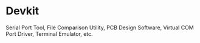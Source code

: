 # Devkit
Serial Port Tool, File Comparison Utility, PCB Design Software, Virtual COM Port Driver, Terminal Emulator, etc.
